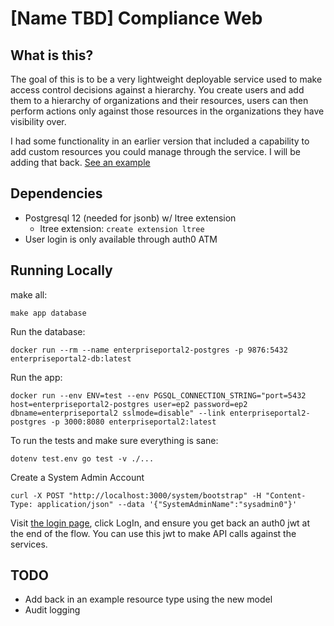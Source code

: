 # [Name TBD] Compliance Web

## What is this?

The goal of this is to be a very lightweight deployable service used to make access control decisions against a hierarchy. You create users and add them to a hierarchy of organizations and their resources, users can then perform actions only against those resources in the organizations they have visibility over.

I had some functionality in an earlier version that included a capability to add custom resources you could manage through the service. I will be adding that back.
[See an example](https://github.com/genesis32/complianceweb/tree/aws_gcp_resources/resources)

## Dependencies
* Postgresql 12 (needed for jsonb) w/ ltree extension
    * ltree extension: `create extension ltree` 
* User login is only available through auth0 ATM
    
## Running Locally

make all:

    make app database

Run the database:

    docker run --rm --name enterpriseportal2-postgres -p 9876:5432 enterpriseportal2-db:latest
    
Run the app:

    docker run --env ENV=test --env PGSQL_CONNECTION_STRING="port=5432 host=enterpriseportal2-postgres user=ep2 password=ep2 dbname=enterpriseportal2 sslmode=disable" --link enterpriseportal2-postgres -p 3000:8080 enterpriseportal2:latest

To run the tests and make sure everything is sane:

    dotenv test.env go test -v ./...

Create a System Admin Account

```shell script
curl -X POST "http://localhost:3000/system/bootstrap" -H "Content-Type: application/json" --data '{"SystemAdminName":"sysadmin0"}'
```
    
Visit [the login page](http://localhost:3000/webapp), click LogIn, and ensure you get back an auth0 jwt at the end of the flow. You can use this jwt to make API calls against the services.

## TODO 

* Add back in an example resource type using the new model
* Audit logging